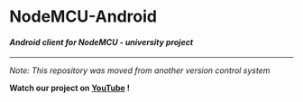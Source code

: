 # NodeMCU-Android

#### *Android client for NodeMCU - university project*

---

*Note: This repository was moved from another version control system*

**Watch our project on [YouTube](https://youtu.be/0UnUoXtbh8c) !**
